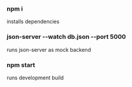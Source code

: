 ### npm i

installs dependencies

### json-server --watch db.json --port 5000

runs json-server as mock backend

### npm start

runs development build
